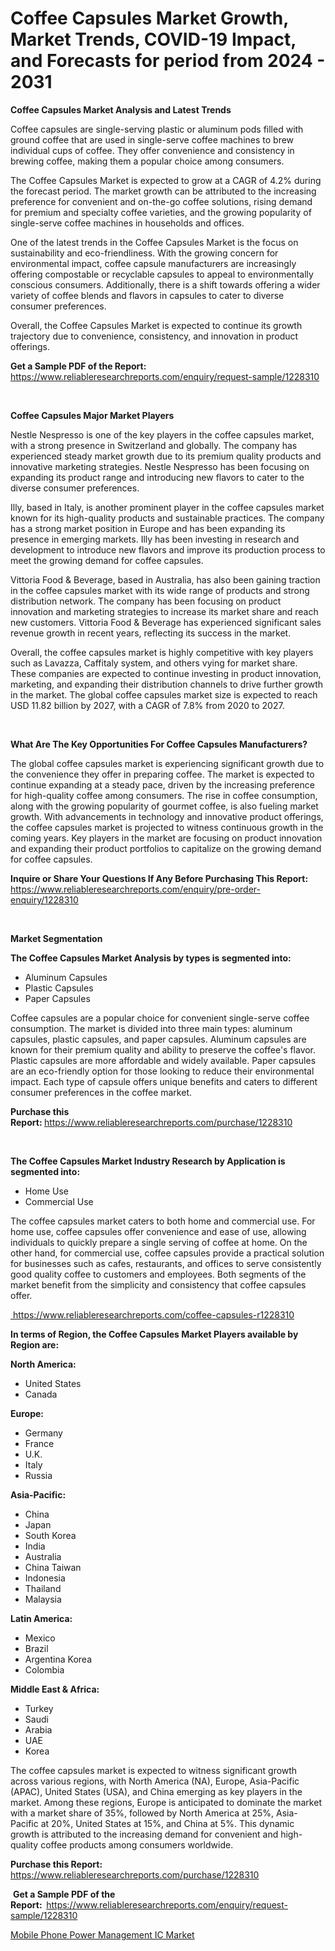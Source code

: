 <p><h1>Coffee Capsules Market Growth, Market Trends, COVID-19 Impact, and Forecasts for period from 2024 - 2031</h1></p><p><strong>Coffee Capsules Market Analysis and Latest Trends</strong></p>
<p><p>Coffee capsules are single-serving plastic or aluminum pods filled with ground coffee that are used in single-serve coffee machines to brew individual cups of coffee. They offer convenience and consistency in brewing coffee, making them a popular choice among consumers.</p><p>The Coffee Capsules Market is expected to grow at a CAGR of 4.2% during the forecast period. The market growth can be attributed to the increasing preference for convenient and on-the-go coffee solutions, rising demand for premium and specialty coffee varieties, and the growing popularity of single-serve coffee machines in households and offices.</p><p>One of the latest trends in the Coffee Capsules Market is the focus on sustainability and eco-friendliness. With the growing concern for environmental impact, coffee capsule manufacturers are increasingly offering compostable or recyclable capsules to appeal to environmentally conscious consumers. Additionally, there is a shift towards offering a wider variety of coffee blends and flavors in capsules to cater to diverse consumer preferences.</p><p>Overall, the Coffee Capsules Market is expected to continue its growth trajectory due to convenience, consistency, and innovation in product offerings.</p></p>
<p><strong>Get a Sample PDF of the Report:&nbsp;</strong> <a href="https://www.reliableresearchreports.com/enquiry/request-sample/1228310">https://www.reliableresearchreports.com/enquiry/request-sample/1228310</a></p>
<p>&nbsp;</p>
<p><strong>Coffee Capsules Major Market Players</strong></p>
<p><p>Nestle Nespresso is one of the key players in the coffee capsules market, with a strong presence in Switzerland and globally. The company has experienced steady market growth due to its premium quality products and innovative marketing strategies. Nestle Nespresso has been focusing on expanding its product range and introducing new flavors to cater to the diverse consumer preferences.</p><p>Illy, based in Italy, is another prominent player in the coffee capsules market known for its high-quality products and sustainable practices. The company has a strong market position in Europe and has been expanding its presence in emerging markets. Illy has been investing in research and development to introduce new flavors and improve its production process to meet the growing demand for coffee capsules.</p><p>Vittoria Food & Beverage, based in Australia, has also been gaining traction in the coffee capsules market with its wide range of products and strong distribution network. The company has been focusing on product innovation and marketing strategies to increase its market share and reach new customers. Vittoria Food & Beverage has experienced significant sales revenue growth in recent years, reflecting its success in the market.</p><p>Overall, the coffee capsules market is highly competitive with key players such as Lavazza, Caffitaly system, and others vying for market share. These companies are expected to continue investing in product innovation, marketing, and expanding their distribution channels to drive further growth in the market. The global coffee capsules market size is expected to reach USD 11.82 billion by 2027, with a CAGR of 7.8% from 2020 to 2027.</p></p>
<p>&nbsp;</p>
<p><strong>What Are The Key Opportunities For Coffee Capsules Manufacturers?</strong></p>
<p><p>The global coffee capsules market is experiencing significant growth due to the convenience they offer in preparing coffee. The market is expected to continue expanding at a steady pace, driven by the increasing preference for high-quality coffee among consumers. The rise in coffee consumption, along with the growing popularity of gourmet coffee, is also fueling market growth. With advancements in technology and innovative product offerings, the coffee capsules market is projected to witness continuous growth in the coming years. Key players in the market are focusing on product innovation and expanding their product portfolios to capitalize on the growing demand for coffee capsules.</p></p>
<p><strong>Inquire or Share Your Questions If Any Before Purchasing This Report:</strong> <a href="https://www.reliableresearchreports.com/enquiry/pre-order-enquiry/1228310">https://www.reliableresearchreports.com/enquiry/pre-order-enquiry/1228310</a></p>
<p>&nbsp;</p>
<p><strong>Market Segmentation</strong></p>
<p><strong>The Coffee Capsules Market Analysis by types is segmented into:</strong></p>
<p><ul><li>Aluminum Capsules</li><li>Plastic Capsules</li><li>Paper Capsules</li></ul></p>
<p><p>Coffee capsules are a popular choice for convenient single-serve coffee consumption. The market is divided into three main types: aluminum capsules, plastic capsules, and paper capsules. Aluminum capsules are known for their premium quality and ability to preserve the coffee's flavor. Plastic capsules are more affordable and widely available. Paper capsules are an eco-friendly option for those looking to reduce their environmental impact. Each type of capsule offers unique benefits and caters to different consumer preferences in the coffee market.</p></p>
<p><strong>Purchase this Report:&nbsp;</strong><a href="https://www.reliableresearchreports.com/purchase/1228310">https://www.reliableresearchreports.com/purchase/1228310</a></p>
<p>&nbsp;</p>
<p><strong>The Coffee Capsules Market Industry Research by Application is segmented into:</strong></p>
<p><ul><li>Home Use</li><li>Commercial Use</li></ul></p>
<p><p>The coffee capsules market caters to both home and commercial use. For home use, coffee capsules offer convenience and ease of use, allowing individuals to quickly prepare a single serving of coffee at home. On the other hand, for commercial use, coffee capsules provide a practical solution for businesses such as cafes, restaurants, and offices to serve consistently good quality coffee to customers and employees. Both segments of the market benefit from the simplicity and consistency that coffee capsules offer.</p></p>
<p><a href="https://www.reliableresearchreports.com/coffee-capsules-r1228310">&nbsp;https://www.reliableresearchreports.com/coffee-capsules-r1228310</a></p>
<p><strong>In terms of Region, the Coffee Capsules Market Players available by Region are:</strong></p>
<p>
    <p> <strong> North America: </strong>
        <ul>
            <li>United States</li>
            <li>Canada</li>
        </ul>
        </p> 
    <p> <strong> Europe: </strong>
        <ul>
            <li>Germany</li>
            <li>France</li>
            <li>U.K.</li>
            <li>Italy</li>
            <li>Russia</li>
        </ul>
        </p> 
    <p> <strong> Asia-Pacific: </strong>
        <ul>
            <li>China</li>
            <li>Japan</li>
            <li>South Korea</li>
            <li>India</li>
            <li>Australia</li>
            <li>China Taiwan</li>
            <li>Indonesia</li>
            <li>Thailand</li>
            <li>Malaysia</li>
        </ul>
        </p> 
    <p> <strong> Latin America: </strong>
        <ul>
            <li>Mexico</li>
            <li>Brazil</li>
            <li>Argentina Korea</li>
            <li>Colombia</li>
        </ul>
        </p> 
    <p> <strong> Middle East & Africa: </strong>
        <ul>
            <li>Turkey</li>
            <li>Saudi</li>
            <li>Arabia</li>
            <li>UAE</li>
            <li>Korea</li>
        </ul>
    </p>
    </p>
<p><p>The coffee capsules market is expected to witness significant growth across various regions, with North America (NA), Europe, Asia-Pacific (APAC), United States (USA), and China emerging as key players in the market. Among these regions, Europe is anticipated to dominate the market with a market share of 35%, followed by North America at 25%, Asia-Pacific at 20%, United States at 15%, and China at 5%. This dynamic growth is attributed to the increasing demand for convenient and high-quality coffee products among consumers worldwide.</p></p>
<p><strong>Purchase this Report: </strong><a href="https://www.reliableresearchreports.com/purchase/1228310">https://www.reliableresearchreports.com/purchase/1228310</a></p>
<p>&nbsp;<strong>Get a Sample PDF of the Report:&nbsp;&nbsp;</strong><a href="https://www.reliableresearchreports.com/enquiry/request-sample/1228310">https://www.reliableresearchreports.com/enquiry/request-sample/1228310</a></p>
<p><strong></strong></p>
<p><p><a href="https://github.com/jahid123ahm/Market-Research-Report-List-1/blob/main/mobile-phone-power-management-ic-market.md">Mobile Phone Power Management IC Market</a></p></p>